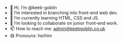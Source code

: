- 👋 Hi, I’m @keeb-goblin
- 👀 I’m interested in branching into front-end web dev.
- 🌱 I’m currently learning HTML, CSS and JS.
- 💞️ I’m looking to collaborate on junior front-end work.
- 📫 How to reach me: admin@keebgoblin.co.uk
- 😄 Pronouns: he/him
<!---
keeb-goblin/keeb-goblin is a ✨ special ✨ repository because its `README.md` (this file) appears on your GitHub profile.
You can click the Preview link to take a look at your changes.
--->
